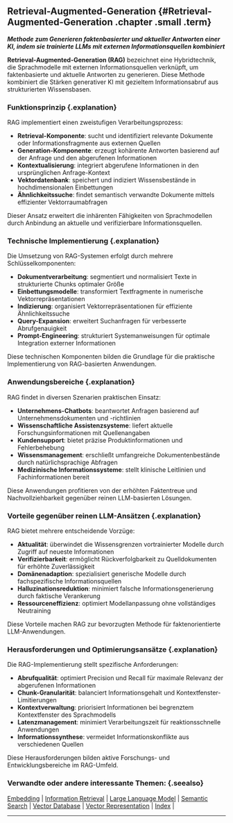 ## Retrieval-Augmented-Generation {#Retrieval-Augmented-Generation .chapter .small .term}

***Methode zum Generieren faktenbasierter und aktueller Antworten einer KI, indem sie trainierte LLMs mit externen Informationsquellen kombiniert***

**Retrieval-Augmented-Generation (RAG)** bezeichnet eine Hybridtechnik, die Sprachmodelle mit externen Informationsquellen verknüpft, um faktenbasierte und aktuelle Antworten zu generieren.
Diese Methode kombiniert die Stärken generativer KI mit gezieltem Informationsabruf aus strukturierten Wissensbasen.

### Funktionsprinzip {.explanation}

RAG implementiert einen zweistufigen Verarbeitungsprozess:

- **Retrieval-Komponente**: sucht und identifiziert relevante Dokumente oder Informationsfragmente aus externen Quellen
- **Generation-Komponente**: erzeugt kohärente Antworten basierend auf der Anfrage und den abgerufenen Informationen
- **Kontextualisierung**: integriert abgerufene Informationen in den ursprünglichen Anfrage-Kontext
- **Vektordatenbank**: speichert und indiziert Wissensbestände in hochdimensionalen Einbettungen
- **Ähnlichkeitssuche**: findet semantisch verwandte Dokumente mittels effizienter Vektorraumabfragen

Dieser Ansatz erweitert die inhärenten Fähigkeiten von Sprachmodellen durch Anbindung an aktuelle und verifizierbare Informationsquellen.

### Technische Implementierung {.explanation}

Die Umsetzung von RAG-Systemen erfolgt durch mehrere Schlüsselkomponenten:

- **Dokumentverarbeitung**: segmentiert und normalisiert Texte in strukturierte Chunks optimaler Größe
- **Einbettungsmodelle**: transformiert Textfragmente in numerische Vektorrepräsentationen
- **Indizierung**: organisiert Vektorrepräsentationen für effiziente Ähnlichkeitssuche
- **Query-Expansion**: erweitert Suchanfragen für verbesserte Abrufgenauigkeit
- **Prompt-Engineering**: strukturiert Systemanweisungen für optimale Integration externer Informationen

Diese technischen Komponenten bilden die Grundlage für die praktische Implementierung von RAG-basierten Anwendungen.

### Anwendungsbereiche {.explanation}

RAG findet in diversen Szenarien praktischen Einsatz:

- **Unternehmens-Chatbots**: beantwortet Anfragen basierend auf Unternehmensdokumenten und -richtlinien
- **Wissenschaftliche Assistenzsysteme**: liefert aktuelle Forschungsinformationen mit Quellenangaben
- **Kundensupport**: bietet präzise Produktinformationen und Fehlerbehebung
- **Wissensmanagement**: erschließt umfangreiche Dokumentenbestände durch natürlichsprachige Abfragen
- **Medizinische Informationssysteme**: stellt klinische Leitlinien und Fachinformationen bereit

Diese Anwendungen profitieren von der erhöhten Faktentreue und Nachvollziehbarkeit gegenüber reinen LLM-basierten Lösungen.

### Vorteile gegenüber reinen LLM-Ansätzen {.explanation}

RAG bietet mehrere entscheidende Vorzüge:

- **Aktualität**: überwindet die Wissensgrenzen vortrainierter Modelle durch Zugriff auf neueste Informationen
- **Verifizierbarkeit**: ermöglicht Rückverfolgbarkeit zu Quelldokumenten für erhöhte Zuverlässigkeit
- **Domänenadaption**: spezialisiert generische Modelle durch fachspezifische Informationsquellen
- **Halluzinationsreduktion**: minimiert falsche Informationsgenerierung durch faktische Verankerung
- **Ressourceneffizienz**: optimiert Modellanpassung ohne vollständiges Neutraining

Diese Vorteile machen RAG zur bevorzugten Methode für faktenorientierte LLM-Anwendungen.

### Herausforderungen und Optimierungsansätze {.explanation}

Die RAG-Implementierung stellt spezifische Anforderungen:

- **Abrufqualität**: optimiert Precision und Recall für maximale Relevanz der abgerufenen Informationen
- **Chunk-Granularität**: balanciert Informationsgehalt und Kontextfenster-Limitierungen
- **Kontextverwaltung**: priorisiert Informationen bei begrenztem Kontextfenster des Sprachmodells
- **Latenzmanagement**: minimiert Verarbeitungszeit für reaktionsschnelle Anwendungen
- **Informationssynthese**: vermeidet Informationskonflikte aus verschiedenen Quellen

Diese Herausforderungen bilden aktive Forschungs- und Entwicklungsbereiche im RAG-Umfeld.

### Verwandte oder andere interessante Themen: {.seealso}

[Embedding](#Embedding) |
[Information Retrieval](#Information-Retrieval) |
[Large Language Model](#Large-Language-Model) |
[Semantic Search](#Semantic-Search) |
[Vector Database](#Vector-Database) |
[Vector Representation](#Vector-Representation) |
[Index](#Index) |

----


